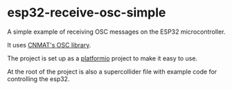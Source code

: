 # esp32-receive-osc-simple 
A simple example of receiving OSC messages on the ESP32 microcontroller. 

It uses [CNMAT's OSC library](https://github.com/CNMAT/OSC).

The project is set up as a [platformio](https://docs.platformio.org/en/latest/) project to make it easy to use.

At the root of the project is also a supercollider file with example code for controlling the esp32.
